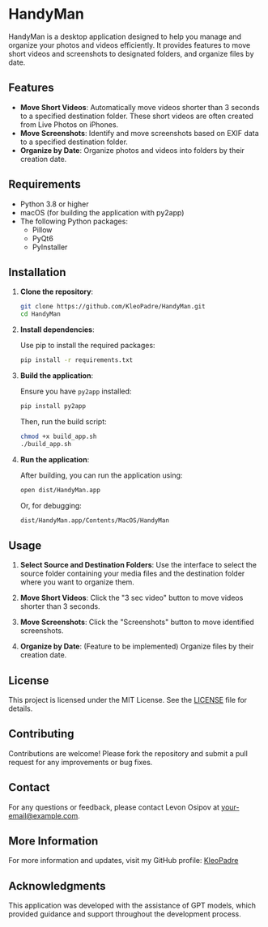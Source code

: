 # HandyMan

HandyMan is a desktop application designed to help you manage and organize your photos and videos efficiently. It provides features to move short videos and screenshots to designated folders, and organize files by date.

## Features

- **Move Short Videos**: Automatically move videos shorter than 3 seconds to a specified destination folder. These short videos are often created from Live Photos on iPhones.
- **Move Screenshots**: Identify and move screenshots based on EXIF data to a specified destination folder.
- **Organize by Date**: Organize photos and videos into folders by their creation date.

## Requirements

- Python 3.8 or higher
- macOS (for building the application with py2app)
- The following Python packages:
  - Pillow
  - PyQt6
  - PyInstaller

## Installation

1. **Clone the repository**:

   ```bash
   git clone https://github.com/KleoPadre/HandyMan.git
   cd HandyMan
   ```

2. **Install dependencies**:

   Use pip to install the required packages:

   ```bash
   pip install -r requirements.txt
   ```

3. **Build the application**:

   Ensure you have `py2app` installed:

   ```bash
   pip install py2app
   ```

   Then, run the build script:

   ```bash
   chmod +x build_app.sh
   ./build_app.sh
   ```

4. **Run the application**:

   After building, you can run the application using:

   ```bash
   open dist/HandyMan.app
   ```

   Or, for debugging:

   ```bash
   dist/HandyMan.app/Contents/MacOS/HandyMan
   ```

## Usage

1. **Select Source and Destination Folders**: Use the interface to select the source folder containing your media files and the destination folder where you want to organize them.

2. **Move Short Videos**: Click the "3 sec video" button to move videos shorter than 3 seconds.

3. **Move Screenshots**: Click the "Screenshots" button to move identified screenshots.

4. **Organize by Date**: (Feature to be implemented) Organize files by their creation date.

## License

This project is licensed under the MIT License. See the [LICENSE](LICENSE) file for details.

## Contributing

Contributions are welcome! Please fork the repository and submit a pull request for any improvements or bug fixes.

## Contact

For any questions or feedback, please contact Levon Osipov at [your-email@example.com](mailto:your-email@example.com).

## More Information

For more information and updates, visit my GitHub profile: [KleoPadre](https://github.com/KleoPadre/HandyMan)

## Acknowledgments

This application was developed with the assistance of GPT models, which provided guidance and support throughout the development process.
